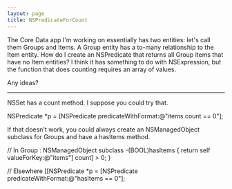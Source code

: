 ```yaml
---
layout: page
title: NSPredicateForCount
---
```




The Core Data app I'm working on essentially has two entities: let's call them Groups and Items. A Group entity has a to-many relationship to the Item entity. How do I create an NSPredicate that returns all Group items that have no Item entities? I think it has something to do with NSExpression, but the function that does counting requires an array of values.

Any ideas?

----

NSSet has a count method.  I suppose you could try that.

    
NSPredicate *p = [NSPredicate predicateWithFormat:@"items.count == 0"];


If that doesn't work, you could always create an NSManagedObject subclass for Groups and have a hasItems method.

    
// In Group : NSManagedObject subclass
-(BOOL)hasItems { return self valueForKey:@"items"] count] > 0; }

// Elsewhere
[[NSPredicate *p = [NSPredicate predicateWithFormat:@"hasItems == 0"];

